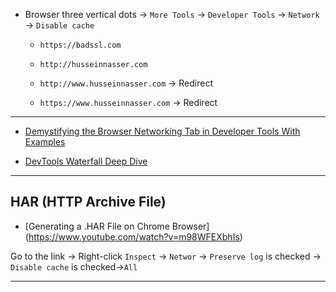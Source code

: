 
* Browser three vertical dots -> `More Tools` -> `Developer Tools` -> `Network` -> `Disable cache`
    - `https://badssl.com`
    
    - `http://husseinnasser.com`
    - `http://www.husseinnasser.com` -> Redirect
    - `https://www.husseinnasser.com` -> Redirect

***

* [Demystifying the Browser Networking Tab in Developer Tools With Examples](https://www.youtube.com/watch?v=LBgfSwX4GDI)

* [DevTools Waterfall Deep Dive](https://www.youtube.com/watch?v=6TEwVDNA7bI)

***

## HAR (HTTP Archive File)

* [Generating a .HAR File on Chrome Browser] (https://www.youtube.com/watch?v=m98WFEXbhIs)

Go to the link -> Right-click `Inspect` -> `Networ` -> `Preserve log` is checked -> `Disable cache` is checked->`All`
***

